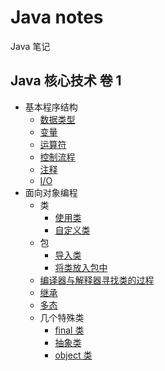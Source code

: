 # Java notes

Java 笔记

## Java 核心技术 卷 1

- 基本程序结构
    - [数据类型](./corejava/basic-program-structure/datatype.md)
    - [变量](./corejava/basic-program-structure/variable.md)
    - [运算符](./corejava/basic-program-structure/operator.md)
    - [控制流程](./corejava/basic-program-structure/control-flow.md)
    - [注释](./corejava/basic-program-structure/comment.md)
    - [I/O](./corejava/basic-program-structure/io.md)
- 面向对象编程
    - 类
        - [使用类](./corejava/object-oriented/class/use-class.md)
        - [自定义类](./corejava/object-oriented/class/custom-class.md)
    - 包
        - [导入类](./corejava/object-oriented/package/import-class.md)
        - [将类放入包中](./corejava/object-oriented/package/put-class-into-package.md)
    - [编译器与解释器寻找类的过程](./corejava/object-oriented/how-compiler-and-vm-find-class.md)
    - [继承](./corejava/object-oriented/inherit.md)
    - [多态](./corejava/object-oriented/polymorphism.md)
    - 几个特殊类
        - [final 类](./corejava/object-oriented//special-classes/final-class.md)
        - [抽象类](./corejava/object-oriented/special-classes/abstract-class.md)
        - [object 类](./corejava/object-oriented/special-classes/object-class.md)
